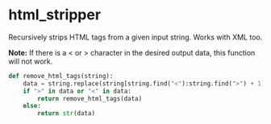 # html_stripper
Recursively strips HTML tags from a given input string. Works with XML too.

**Note:** If there is a < or > character in the desired output data, this function will not work.

```py
def remove_html_tags(string):
    data = string.replace(string[string.find("<"):string.find(">") + 1], '').strip()
    if ">" in data or "<" in data:
        return remove_html_tags(data)
    else:
        return str(data)
```
